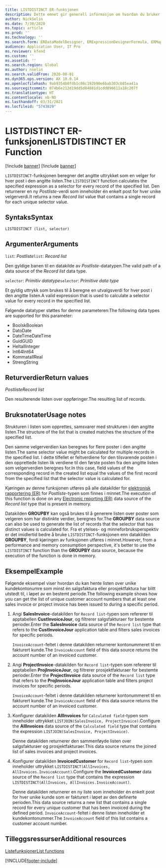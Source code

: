 ```yaml
---
title: LISTDISTINCT ER-funksjonen
description: Dette emnet gir generell informasjon om hvordan du bruker ER-funksjonen LISTDISTINCT.
author: NickSelin
ms.date: 7/30/2020
ms.topic: article
ms.prod: ''
ms.technology: ''
ms.search.form: ERDataModelDesigner, ERExpressionDesignerFormula, ERMappedFormatDesigner, ERModelMappingDesigner
audience: Application User, IT Pro
ms.reviewer: kfend
ms.custom: ''
ms.assetid: ''
ms.search.region: Global
ms.author: nselin
ms.search.validFrom: 2020-08-01
ms.dyn365.ops.version: AX 10.0.14
ms.openlocfilehash: 9ab9354b0fdb1c08c192b90e6bab303cb85ea41a
ms.sourcegitcommit: 074b6e212d19dd5d84881d1cdd096611a18c207f
ms.translationtype: HT
ms.contentlocale: nb-NO
ms.lasthandoff: 03/31/2021
ms.locfileid: "5743829"
---
```

# <a name="listdistinct-er-function"></a><span data-ttu-id="2da23-103">LISTDISTINCT ER-funksjonen</span><span class="sxs-lookup"><span data-stu-id="2da23-103">LISTDISTINCT ER Function</span></span>

[!include [banner](../includes/banner.md)]
[!include [banner](../includes/preview-banner.md)]

<span data-ttu-id="2da23-104">`LISTDISTINCT`-funksjonen beregner det angitte uttrykket som en velger for hver post i den angitte listen.</span><span class="sxs-lookup"><span data-stu-id="2da23-104">The `LISTDISTINCT` function calculates the specified expression as a selector for every record of the specified list.</span></span> <span data-ttu-id="2da23-105">Den returnerer en ny *Postliste*-verdi som inneholder én enkelt post for hver unike velgerverdi.</span><span class="sxs-lookup"><span data-stu-id="2da23-105">It returns a new *Record list* value that contains a single record for each unique selector value.</span></span>

## <a name="syntax"></a><span data-ttu-id="2da23-106">Syntaks</span><span class="sxs-lookup"><span data-stu-id="2da23-106">Syntax</span></span>

```
LISTDISTINCT (list, selector)
```

## <a name="arguments"></a><span data-ttu-id="2da23-107">Argumenter</span><span class="sxs-lookup"><span data-stu-id="2da23-107">Arguments</span></span>

<span data-ttu-id="2da23-108">`list`: *Postliste*</span><span class="sxs-lookup"><span data-stu-id="2da23-108">`list`: *Record list*</span></span>

<span data-ttu-id="2da23-109">Den gyldige banen til en datakilde av *Postliste*-datatypen.</span><span class="sxs-lookup"><span data-stu-id="2da23-109">The valid path of a data source of the *Record list* data type.</span></span>

<span data-ttu-id="2da23-110">`selector`: *Primitiv datatype*</span><span class="sxs-lookup"><span data-stu-id="2da23-110">`selector`: *Primitive data type*</span></span>

<span data-ttu-id="2da23-111">Et gyldig uttrykk som brukes til å beregne en utvalgsverdi for hver post i den angitte listen.</span><span class="sxs-lookup"><span data-stu-id="2da23-111">A valid expression that is used to calculate a selector value for every record in the specified list.</span></span>

<span data-ttu-id="2da23-112">Følgende datatyper støttes for denne parameteren:</span><span class="sxs-lookup"><span data-stu-id="2da23-112">The following data types are supported for this parameter:</span></span>

- <span data-ttu-id="2da23-113">Boolsk</span><span class="sxs-lookup"><span data-stu-id="2da23-113">Boolean</span></span>
- <span data-ttu-id="2da23-114">Dato</span><span class="sxs-lookup"><span data-stu-id="2da23-114">Date</span></span>
- <span data-ttu-id="2da23-115">DateTime</span><span class="sxs-lookup"><span data-stu-id="2da23-115">DateTime</span></span>
- <span data-ttu-id="2da23-116">Guid</span><span class="sxs-lookup"><span data-stu-id="2da23-116">GUID</span></span>
- <span data-ttu-id="2da23-117">Heltall</span><span class="sxs-lookup"><span data-stu-id="2da23-117">Integer</span></span>
- <span data-ttu-id="2da23-118">Int64</span><span class="sxs-lookup"><span data-stu-id="2da23-118">Int64</span></span>
- <span data-ttu-id="2da23-119">Kommatall</span><span class="sxs-lookup"><span data-stu-id="2da23-119">Real</span></span>
- <span data-ttu-id="2da23-120">Streng</span><span class="sxs-lookup"><span data-stu-id="2da23-120">String</span></span>

## <a name="return-values"></a><span data-ttu-id="2da23-121">Returverdier</span><span class="sxs-lookup"><span data-stu-id="2da23-121">Return values</span></span>

<span data-ttu-id="2da23-122">*Postliste*</span><span class="sxs-lookup"><span data-stu-id="2da23-122">*Record list*</span></span>

<span data-ttu-id="2da23-123">Den resulterende listen over oppføringer.</span><span class="sxs-lookup"><span data-stu-id="2da23-123">The resulting list of records.</span></span>

## <a name="usage-notes"></a><span data-ttu-id="2da23-124">Bruksnotater</span><span class="sxs-lookup"><span data-stu-id="2da23-124">Usage notes</span></span>

<span data-ttu-id="2da23-125">Strukturen i listen som opprettes, samsvarer med strukturen i den angitte listen.</span><span class="sxs-lookup"><span data-stu-id="2da23-125">The structure of the list that is created matches the structure of the specified list.</span></span>

<span data-ttu-id="2da23-126">Den samme velgerverdien kan beregnes for flere poster i den angitte listen.</span><span class="sxs-lookup"><span data-stu-id="2da23-126">The same selector value might be calculated for multiple records in the specified list.</span></span> <span data-ttu-id="2da23-127">I dette tilfellet er feltverdiene for den tilsvarende posten i den opprettede listen lik verdiene til den første posten fra den angitte listen som velgerverdien beregnes for.</span><span class="sxs-lookup"><span data-stu-id="2da23-127">In this case, field values of the corresponding record in the created list equal the values of the first record from the specified list that the selector value is calculated for.</span></span>

<span data-ttu-id="2da23-128">Kjøringen av denne funksjonen utføres på alle datakilder for [elektronisk rapportering (ER)](general-electronic-reporting.md) for *Postliste*-typen som finnes i minnet.</span><span class="sxs-lookup"><span data-stu-id="2da23-128">The execution of this function is done on any [Electronic reporting (ER)](general-electronic-reporting.md) data source of the *Record list* type that is present in memory.</span></span>

<span data-ttu-id="2da23-129">Datakilden **GROUPBY** kan også brukes til å generere listen over poster som velgeren som har distinkte verdier, beregnes for.</span><span class="sxs-lookup"><span data-stu-id="2da23-129">The **GROUPBY** data source can also be used to generate the list of records that the selector that has distinct values is calculated for.</span></span> <span data-ttu-id="2da23-130">Fra et ytelses- og minneforbruksperspektiv er det imidlertid bedre å bruke `LISTDISTINCT`-funksjonen enn datakilden **GROUPBY**, fordi kjøringen av funksjonen utføres i minnet.</span><span class="sxs-lookup"><span data-stu-id="2da23-130">However, from a performance and memory consumption perspective, it's better to use the `LISTDISTINCT` function than the **GROUPBY** data source, because the execution of the function is done in memory.</span></span>

## <a name="example"></a><span data-ttu-id="2da23-131">Eksempel</span><span class="sxs-lookup"><span data-stu-id="2da23-131">Example</span></span>

<span data-ttu-id="2da23-132">Følgende eksempel viser hvordan du kan hente listen over unike kundekontonumre som minst én salgsfaktura eller prosjektfaktura har blitt utstedt til, i løpet av en bestemt periode.</span><span class="sxs-lookup"><span data-stu-id="2da23-132">The following example shows how you can get the list of unique customer account numbers that at least one sales invoice or project invoice has been issued to during a specific period.</span></span>

1. <span data-ttu-id="2da23-133">Angi **SalesInvoice**-datakilden for `Record list`-typen som refererer til apptabellen **CustInvoiceJour**, og filtrerer salgsfakturaer for bestemte perioder.</span><span class="sxs-lookup"><span data-stu-id="2da23-133">Enter the **SalesInvoice** data source of the `Record list` type that refers to the **CustInvoiceJour** application table and filters sales invoices for specific periods.</span></span>

    <span data-ttu-id="2da23-134">`InvoiceAccount`-feltet i denne datakilden returnerer kontonummeret til en fakturert kunde.</span><span class="sxs-lookup"><span data-stu-id="2da23-134">The `InvoiceAccount` field of this data source returns the account number of an invoiced customer.</span></span>

2. <span data-ttu-id="2da23-135">Angi **ProjectInvoice**-datakilden for `Record list`-typen som refererer til apptabellen **ProjInvoiceJour**, og filtrerer prosjektfakturaer for bestemte perioder.</span><span class="sxs-lookup"><span data-stu-id="2da23-135">Enter the **ProjectInvoice** data source of the `Record list` type that refers to the **ProjInvoiceJour** application table and filters project invoices for specific periods.</span></span>

    <span data-ttu-id="2da23-136">`InvoiceAccount`-feltet i denne datakilden returnerer kontonummeret til en fakturert kunde.</span><span class="sxs-lookup"><span data-stu-id="2da23-136">The `InvoiceAccount` field of this data source returns the account number of an invoiced customer.</span></span>

3. <span data-ttu-id="2da23-137">Konfigurer datakilden **AllInvoices** for `Calculated field`-typen som inneholder uttrykket `LISTJOIN(SalesInvoice, ProjectInvoice)`.</span><span class="sxs-lookup"><span data-stu-id="2da23-137">Configure the **AllInvoices** data source of the `Calculated field` type that contains the expression `LISTJOIN(SalesInvoice, ProjectInvoice)`.</span></span>

    <span data-ttu-id="2da23-138">Denne datakilden returnerer den sammenføyde listen over salgsfakturaer og prosjektfakturaer.</span><span class="sxs-lookup"><span data-stu-id="2da23-138">This data source returns the joined list of sales invoices and project invoices.</span></span>

4. <span data-ttu-id="2da23-139">Konfigurer datakilden **InvoicedCustomer** for `Record list`-typen som inneholder uttrykket `LISTDISTINCT(AllInvoices, AllInvoices.InvoiceAccount)`.</span><span class="sxs-lookup"><span data-stu-id="2da23-139">Configure the **InvoicedCustomer** data source of the `Record list` type that contains the expression `LISTDISTINCT(AllInvoices, AllInvoices.InvoiceAccount)`.</span></span>

    <span data-ttu-id="2da23-140">Denne datakilden returnerer en ny liste som inneholder én enkelt post for hver unike kunde som er fakturert i løpet av den definerte perioden.</span><span class="sxs-lookup"><span data-stu-id="2da23-140">This data source returns a new list that contains a single record for every unique customer that has been invoiced during the defined period.</span></span> <span data-ttu-id="2da23-141">`InvoiceAccount`-feltet i denne listen inneholder et kundekontonummer.</span><span class="sxs-lookup"><span data-stu-id="2da23-141">The `InvoiceAccount` field of this list contains a customer account number.</span></span>

## <a name="additional-resources"></a><span data-ttu-id="2da23-142">Tilleggsressurser</span><span class="sxs-lookup"><span data-stu-id="2da23-142">Additional resources</span></span>

[<span data-ttu-id="2da23-143">Listefunksjoner</span><span class="sxs-lookup"><span data-stu-id="2da23-143">List functions</span></span>](er-functions-category-list.md)


[!INCLUDE[footer-include](../../../includes/footer-banner.md)]